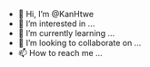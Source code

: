 - 👋 Hi, I’m @KanHtwe
- 👀 I’m interested in ...
- 🌱 I’m currently learning ...
- 💞️ I’m looking to collaborate on ...
- 📫 How to reach me ...

<!---
KanHtwe/KanHtwe is a ✨ special ✨ repository because its `README.md` (this file) appears on your GitHub profile.
You can click the Preview link to take a look at your changes.
--->
